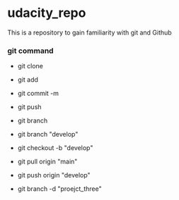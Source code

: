 # udacity_repo
This is a repository to gain familiarity with git and Github

### git command
* git clone
* git add
* git commit -m
* git push

* git branch
* git branch "develop"
* git checkout -b "develop"
* git pull origin "main"
* git push origin "develop"
* git branch -d "proejct_three"

